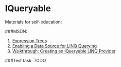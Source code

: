 # IQueryable

Materials for self-education:

###MSDN:
1. [Expression Trees](http://msdn.microsoft.com/en-us/library/bb397951.aspx)
2. [Enabling a Data Source for LINQ Querying](http://msdn.microsoft.com/en-us/library/bb882640.aspx)
3. [Walkthrough: Creating an IQueryable LINQ Provider](http://msdn.microsoft.com/en-us/library/bb546158.aspx)

###Test task:
TODO